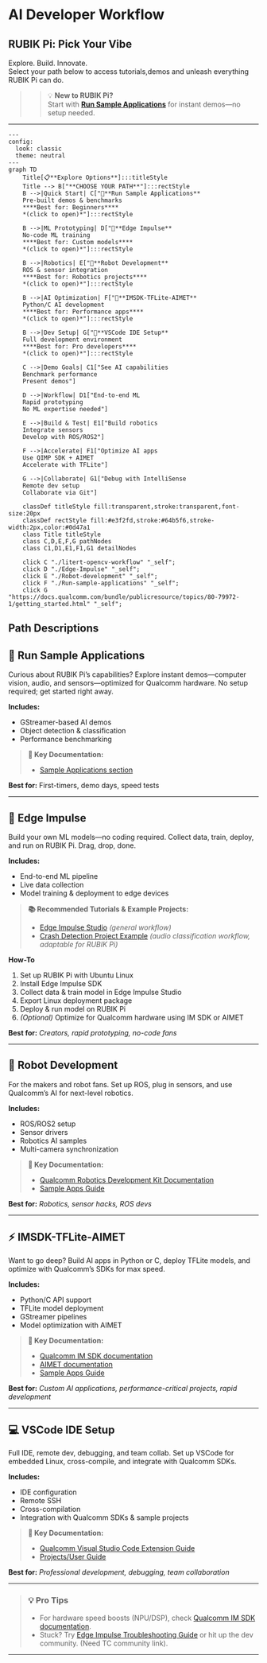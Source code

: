 # AI Developer Workflow

## RUBIK Pi: Pick Your Vibe

Explore. Build. Innovate.  
Select your path below to access tutorials,demos and unleash everything RUBIK Pi can do.

>> 💡 **New to RUBIK Pi?**  
>> Start with [**Run Sample Applications**](./Run-sample-applications)  for instant demos—no setup needed.
---

```mermaid
---
config:
  look: classic
  theme: neutral
---
graph TD
    Title[📋**Explore Options**]:::titleStyle
    Title --> B["**CHOOSE YOUR PATH**"]:::rectStyle
    B -->|Quick Start| C["🔗**Run Sample Applications**
    Pre-built demos & benchmarks
    ****Best for: Beginners****
    *(click to open)*"]:::rectStyle

    B -->|ML Prototyping| D["🔗**Edge Impulse**
    No-code ML training
    ****Best for: Custom models****
    *(click to open)*"]:::rectStyle

    B -->|Robotics| E["🔗**Robot Development**
    ROS & sensor integration
    ****Best for: Robotics projects****
    *(click to open)*"]:::rectStyle

    B -->|AI Optimization| F["🔗**IMSDK-TFLite-AIMET**
    Python/C AI development
    ****Best for: Performance apps****
    *(click to open)*"]:::rectStyle

    B -->|Dev Setup| G["🔗**VSCode IDE Setup**
    Full development environment
    ****Best for: Pro developers****
    *(click to open)*"]:::rectStyle

    C -->|Demo Goals| C1["See AI capabilities
    Benchmark performance
    Present demos"]

    D -->|Workflow| D1["End-to-end ML
    Rapid prototyping
    No ML expertise needed"]

    E -->|Build & Test| E1["Build robotics
    Integrate sensors
    Develop with ROS/ROS2"]

    F -->|Accelerate| F1["Optimize AI apps
    Use QIMP SDK + AIMET
    Accelerate with TFLite"]

    G -->|Collaborate| G1["Debug with IntelliSense
    Remote dev setup
    Collaborate via Git"]
    
    classDef titleStyle fill:transparent,stroke:transparent,font-size:20px
    classDef rectStyle fill:#e3f2fd,stroke:#64b5f6,stroke-width:2px,color:#0d47a1
    class Title titleStyle
    class C,D,E,F,G pathNodes
    class C1,D1,E1,F1,G1 detailNodes

    click C "./litert-opencv-workflow" "_self";
    click D "./Edge-Impulse" "_self";
    click E "./Robot-development" "_self";
    click F "./Run-sample-applications" "_self";
    click G "https://docs.qualcomm.com/bundle/publicresource/topics/80-79972-1/getting_started.html" "_self";
```

## Path Descriptions

## 🚀 **Run Sample Applications**

Curious about RUBIK Pi’s capabilities?
Explore instant demos—computer vision, audio, and sensors—optimized for Qualcomm hardware. No setup required; get started right away.

**Includes:**  
- GStreamer-based AI demos  
- Object detection & classification  
- Performance benchmarking

> **📖 Key Documentation:**  
> - [Sample Applications section](https://docs.qualcomm.com/bundle/publicresource/topics/80-70018-50/overview.html)

**Best for:** First-timers, demo days, speed tests

---

## 🧠 **Edge Impulse**

Build your own ML models—no coding required. Collect data, train, deploy, and run on RUBIK Pi. Drag, drop, done.

**Includes:**
- End-to-end ML pipeline  
- Live data collection  
- Model training & deployment to edge devices

> **📚 Recommended Tutorials & Example Projects:**  
> - [Edge Impulse Studio](https://studio.edgeimpulse.com) *(general workflow)*  
> - [Crash Detection Project Example](https://docs.edgeimpulse.com/docs/tutorials/audio-classification) *(audio classification workflow, adaptable for RUBIK Pi)*  

**How-To**  
1. Set up RUBIK Pi with Ubuntu Linux  
2. Install Edge Impulse SDK  
3. Collect data & train model in Edge Impulse Studio  
4. Export Linux deployment package  
5. Deploy & run model on RUBIK Pi  
6. *(Optional)* Optimize for Qualcomm hardware using IM SDK or AIMET

**Best for:** *Creators, rapid prototyping, no-code fans*

---

## 🤖 **Robot Development**

For the makers and robot fans. Set up ROS, plug in sensors, and use Qualcomm’s AI for next-level robotics.

**Includes:**  
- ROS/ROS2 setup  
- Sensor drivers  
- Robotics AI samples  
- Multi-camera synchronization

> **📖 Key Documentation:**  
> - [Qualcomm Robotics Development Kit Documentation](https://docs.qualcomm.com/bundle/publicresource/topics/80-90441-2/introduction_1.html?product=1601111740057201&facet=Intelligent_Robotics_Function.SDK.2.0)  
> - [Sample Apps Guide](https://docs.qualcomm.com/bundle/publicresource/topics/80-90441-2/qir-sdk-sample-applications_3.html?product=1601111740057201&facet=Intelligent_Robotics_Function.SDK.2.0)

**Best for:** *Robotics, sensor hacks, ROS devs*

---

## ⚡ **IMSDK-TFLite-AIMET**

Want to go deep? Build AI apps in Python or C, deploy TFLite models, and optimize with Qualcomm’s SDKs for max speed.

**Includes:**  
- Python/C API support  
- TFLite model deployment  
- GStreamer pipelines  
- Model optimization with AIMET

> **📖 Key Documentation:**  
> - [Qualcomm IM SDK documentation](https://docs.qualcomm.com/bundle/publicresource/topics/80-70018-50/overview.html)  
> - [AIMET documentation](https://github.com/quic/aimet)
> - [Sample Apps Guide](https://docs.qualcomm.com/bundle/publicresource/topics/80-70018-50/example-applications.html)

**Best for:** *Custom AI applications, performance-critical projects, rapid development*

---

## 💻 **VSCode IDE Setup**

Full IDE, remote dev, debugging, and team collab. Set up VSCode for embedded Linux, cross-compile, and integrate with Qualcomm SDKs.

**Includes:**  
- IDE configuration  
- Remote SSH  
- Cross-compilation  
- Integration with Qualcomm SDKs & sample projects

> **📖 Key Documentation:**  
> - [Qualcomm Visual Studio Code Extension Guide](https://docs.qualcomm.com/bundle/publicresource/topics/80-79972-1/getting_started.html)  
> - [Projects/User Guide](https://docs.qualcomm.com/bundle/publicresource/topics/80-79972-1/user_guide.html)

**Best for:** *Professional development, debugging, team collaboration*

---

> ### 💡 **Pro Tips**
> - For hardware speed boosts (NPU/DSP), check [Qualcomm IM SDK documentation](https://docs.qualcomm.com/bundle/publicresource/topics/80-70018-50/overview.html).
> - Stuck? Try [Edge Impulse Troubleshooting Guide](https://docs.edgeimpulse.com/docs/troubleshooting) or hit up the dev community. (Need TC community link).

---